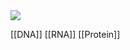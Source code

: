 <img src="https://i1.wp.com/www.differencebetween.com/wp-content/uploads/2017/12/Difference-Between-Monocistronic-and-Polycistronic-mRNA-fig-1.png?w=1024&ssl=1">

[[DNA]]
[[RNA]]
[[Protein]]
